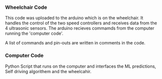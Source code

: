 ### Wheelchair Code

This code was uploaded to the arduino which is on the wheelchair. It handles the control of the two speed controllers and receives data from the 4 ultrasonic sensors.
The arduino recieves commamds from the computer running the 'computer code'. 

A list of commands and pin-outs are written in comments in the code.

### Computer Code

Python Script that runs on the computer and interfaces the ML predictions, Self driving algorithem and the wheelcahir.
